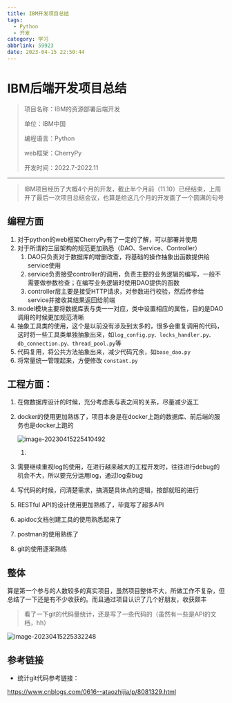```yaml
---
title: IBM开发项目总结
tags:
  - Python
  - 开发
category: 学习
abbrlink: 59923
date: 2023-04-15 22:50:44
---
```


# IBM后端开发项目总结

>  项目名称：IBM的资源部署后端开发
>
> 单位：IBM中国
>
> 编程语言：Python
>
> web框架：CherryPy
>
> 开发时间：2022.7-2022.11

------

> IBM项目经历了大概4个月的开发，截止半个月前（11.10）已经结束，上周开了最后一次项目总结会议，也算是给这几个月的开发画了一个圆满的句号

## 编程方面

1. 对于python的web框架CherryPy有了一定的了解，可以部署并使用
2. 对于所谓的三层架构的规范更加熟悉（DAO、Service、Controller）
   1. DAO只负责对于数据库的增删改查，将基础的操作抽象出函数提供给service使用
   2. service负责接受controller的调用，负责主要的业务逻辑的编写，一般不需要做参数检查；在编写业务逻辑时使用DAO提供的函数
   3. controller层主要是接受HTTP请求，对参数进行校验，然后传参给service并接收其结果返回给前端
3. model模块主要将数据库表与类一一对应，类中设置相应的属性，目的是DAO调用的时候更加规范清晰
4. 抽象工具类的使用，这个是以前没有涉及到太多的，很多会重复调用的代码，这时将一些工具类单独抽象出来，如`log_config.py、locks_handler.py、db_connection.py、thread_pool.py`等
5. 代码复用，将公共方法抽象出来，减少代码冗余，如`base_dao.py`
6. 将常量统一管理起来，方便修改 `constant.py`

## 工程方面：

1. 在做数据库设计的时候，充分考虑表与表之间的关系，尽量减少返工

2. docker的使用更加熟练了，项目本身是在docker上跑的数据库、前后端的服务也是docker上跑的

   ![image-20230415225410492](https://cdn.jsdelivr.net/gh/Kong-PR/Typora-picture@latest/img/image-20230415225410492.png)

   1. 

3. 需要继续重视log的使用，在进行越来越大的工程开发时，往往进行debug的机会不大，所以要充分运用log，通过log查bug

4. 写代码的时候，问清楚需求，搞清楚具体点的逻辑，按部就班的进行

5. RESTful API的设计使用更加熟练了，毕竟写了超多API

6. apidoc文档创建工具的使用熟悉起来了

7. postman的使用熟练了

8. git的使用逐渐熟练

## 整体

算是第一个参与的人数较多的真实项目，虽然项目整体不大，所做工作不复杂，但总结了一下还是有不少收获的。而且通过项目认识了几个好朋友，收获颇丰

> 看了一下git的代码量统计，还是写了一些代码的（虽然有一些是API的文档，hh）

![image-20230415225332248](https://cdn.jsdelivr.net/gh/Kong-PR/Typora-picture@latest/img/image-20230415225332248.png)

## 参考链接

- 统计git代码参考链接：

https://www.cnblogs.com/0616--ataozhijia/p/8081329.html